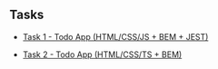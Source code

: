 ## Tasks

- [Task 1 - Todo App (HTML/CSS/JS + BEM + JEST)](https://yehonatal.github.io/a2sv-tasks-multi-repo/basic-projects/task-todo-js/)

- [Task 2 - Todo App (HTML/CSS/TS + BEM)](https://yehonatal.github.io/a2sv-tasks-multi-repo/basic-projects/task-todo-ts/)
